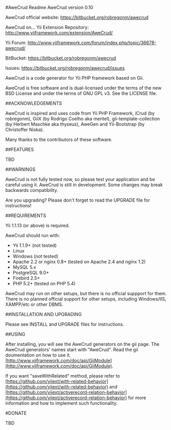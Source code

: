 #AweCrud Readme
AweCrud version 0.10

AweCrud official website:    https://bitbucket.org/robregonm/awecrud

AweCrud on...
Yii Extension Repository: http://www.yiiframework.com/extension/AweCrud/

Yii Forum:                http://www.yiiframework.com/forum/index.php/topic/36678-awecrud/

BitBucket:                https://bitbucket.org/robregonm/awecrud

Issues:                   https://bitbucket.org/robregonm/awecrud/issues


AweCrud is a code generator for Yii PHP framework based on Gii.

AweCrud is free software and is dual-licensed under the terms of the new BSD License and under the terms of GNU GPL v3. See the LICENSE file.

##ACKNOWLEDGEMENTS

AweCrud is inspired and uses code from Yii PHP Framework, iCrud (by robregonm), GiiX (by Rodrigo Coelho aka mentel),
gii-template-collection (by Herbert Maschke aka thyseus), AweGen and Yii-Bootstrap (by Christoffer Niska).

Many thanks to the contributors of these software.

##FEATURES

TBD

##WARNINGS

AweCrud is not fully tested now, so please test your application and be careful using it.
AweCrud is still in development. Some changes may break backwards compatibility.

Are you upgrading? Please don't forget to read the UPGRADE file for instructions!

##REQUIREMENTS

Yii 1.1.13 (or above) is required.

AweCrud should run with:

* Yii 1.1.9+ (not tested)
* Linux
* Windows (not tested)
* Apache 2.2 or nginx 0.8+ (tested on Apache 2.4 and nginx 1.2)
* MySQL 5.x
* PostgreSQL 9.0+
* Firebird 2.5+
* PHP 5.2+ (tested on PHP 5.4)

AweCrud may run on other setups, but there is no official suppport for them.
There is no planned official support for other setups, including Windows/IIS, XAMPP/etc or other DBMS.

##INSTALLATION AND UPGRADING

Please see INSTALL and UPGRADE files for instructions.

##USING

After installing, you will see the AweCrud generators on the gii page.
The AweCrud generators' names start with "AweCrud".
Read the gii doumentation on how to use it.
[http://www.yiiframework.com/doc/api/GiiModule](http://www.yiiframework.com/doc/api/GiiModule).

If you want "saveWithRelated" method, please refer to [https://github.com/yiiext/with-related-behavior](https://github.com/yiiext/with-related-behavior) and
[https://github.com/yiiext/activerecord-relation-behavior](https://github.com/yiiext/activerecord-relation-behavior) for more information and how to implement such functionality.

#DONATE

TBD